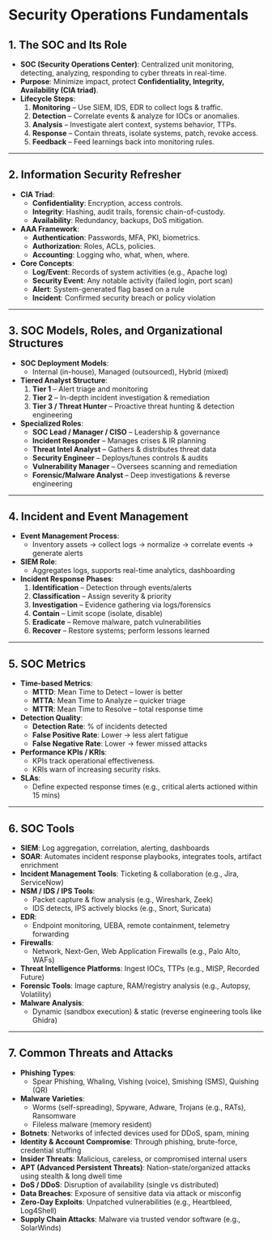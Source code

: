 # Security Operations Fundamentals

## 1. The SOC and Its Role
- **SOC (Security Operations Center)**: Centralized unit monitoring, detecting, analyzing, responding to cyber threats in real-time.
- **Purpose**: Minimize impact, protect **Confidentiality, Integrity, Availability (CIA triad)**.
- **Lifecycle Steps**:
  1. **Monitoring** – Use SIEM, IDS, EDR to collect logs & traffic.
  2. **Detection** – Correlate events & analyze for IOCs or anomalies.
  3. **Analysis** – Investigate alert context, systems behavior, TTPs.
  4. **Response** – Contain threats, isolate systems, patch, revoke access.
  5. **Feedback** – Feed learnings back into monitoring rules.

---

## 2. Information Security Refresher 

- **CIA Triad**:
  - **Confidentiality**: Encryption, access controls.
  - **Integrity**: Hashing, audit trails, forensic chain-of-custody.
  - **Availability**: Redundancy, backups, DoS mitigation.
- **AAA Framework**:
  - **Authentication**: Passwords, MFA, PKI, biometrics.
  - **Authorization**: Roles, ACLs, policies.
  - **Accounting**: Logging who, what, when, where.
- **Core Concepts**:
  - **Log/Event**: Records of system activities (e.g., Apache log)
  - **Security Event**: Any notable activity (failed login, port scan)
  - **Alert**: System-generated flag based on a rule
  - **Incident**: Confirmed security breach or policy violation

---

## 3. SOC Models, Roles, and Organizational Structures

- **SOC Deployment Models**:
  - Internal (in-house), Managed (outsourced), Hybrid (mixed)
- **Tiered Analyst Structure**:
  1. **Tier 1** – Alert triage and monitoring
  2. **Tier 2** – In-depth incident investigation & remediation
  3. **Tier 3 / Threat Hunter** – Proactive threat hunting & detection engineering
- **Specialized Roles**:
  - **SOC Lead / Manager / CISO** – Leadership & governance
  - **Incident Responder** – Manages crises & IR planning
  - **Threat Intel Analyst** – Gathers & distributes threat data
  - **Security Engineer** – Deploys/tunes controls & audits
  - **Vulnerability Manager** – Oversees scanning and remediation
  - **Forensic/Malware Analyst** – Deep investigations & reverse engineering

---

## 4. Incident and Event Management

- **Event Management Process**:
  - Inventory assets → collect logs → normalize → correlate events → generate alerts
- **SIEM Role**:
  - Aggregates logs, supports real-time analytics, dashboarding
- **Incident Response Phases**:
  1. **Identification** – Detection through events/alerts
  2. **Classification** – Assign severity & priority
  3. **Investigation** – Evidence gathering via logs/forensics
  4. **Contain** – Limit scope (isolate, disable)
  5. **Eradicate** – Remove malware, patch vulnerabilities
  6. **Recover** – Restore systems; perform lessons learned

---

## 5. SOC Metrics

- **Time-based Metrics**:
  - **MTTD**: Mean Time to Detect – lower is better
  - **MTTA**: Mean Time to Analyze – quicker triage
  - **MTTR**: Mean Time to Resolve – total response time
- **Detection Quality**:
  - **Detection Rate**: % of incidents detected
  - **False Positive Rate**: Lower → less alert fatigue
  - **False Negative Rate**: Lower → fewer missed attacks
- **Performance KPIs / KRIs**:
  - KPIs track operational effectiveness.
  - KRIs warn of increasing security risks.
- **SLAs**:
  - Define expected response times (e.g., critical alerts actioned within 15 mins)

---

## 6. SOC Tools

- **SIEM**: Log aggregation, correlation, alerting, dashboards
- **SOAR**: Automates incident response playbooks, integrates tools, artifact enrichment
- **Incident Management Tools**: Ticketing & collaboration (e.g., Jira, ServiceNow)
- **NSM / IDS / IPS Tools**:
  - Packet capture & flow analysis (e.g., Wireshark, Zeek)
  - IDS detects, IPS actively blocks (e.g., Snort, Suricata)
- **EDR**:
  - Endpoint monitoring, UEBA, remote containment, telemetry forwarding
- **Firewalls**:
  - Network, Next-Gen, Web Application Firewalls (e.g., Palo Alto, WAFs)
- **Threat Intelligence Platforms**: Ingest IOCs, TTPs (e.g., MISP, Recorded Future)
- **Forensic Tools**: Image capture, RAM/registry analysis (e.g., Autopsy, Volatility)
- **Malware Analysis**:
  - Dynamic (sandbox execution) & static (reverse engineering tools like Ghidra)

---

## 7. Common Threats and Attacks 

- **Phishing Types**:
  - Spear Phishing, Whaling, Vishing (voice), Smishing (SMS), Quishing (QR)
- **Malware Varieties**:
  - Worms (self-spreading), Spyware, Adware, Trojans (e.g., RATs), Ransomware
  - Fileless malware (memory resident)
- **Botnets**: Networks of infected devices used for DDoS, spam, mining
- **Identity & Account Compromise**: Through phishing, brute-force, credential stuffing
- **Insider Threats**: Malicious, careless, or compromised internal users
- **APT (Advanced Persistent Threats)**: Nation-state/organized attacks using stealth & long dwell time
- **DoS / DDoS**: Disruption of availability (single vs distributed)
- **Data Breaches**: Exposure of sensitive data via attack or misconfig
- **Zero-Day Exploits**: Unpatched vulnerabilities (e.g., Heartbleed, Log4Shell)
- **Supply Chain Attacks**: Malware via trusted vendor software (e.g., SolarWinds)


